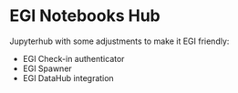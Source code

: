 # EGI Notebooks Hub

Jupyterhub with some adjustments to make it EGI friendly:

- EGI Check-in authenticator
- EGI Spawner
- EGI DataHub integration
